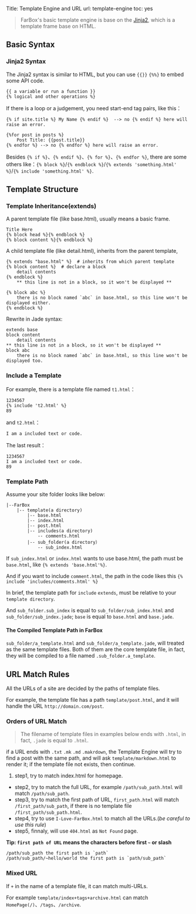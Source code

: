 Title: Template Engine and URL
url: template-engine
toc: yes

> FarBox's basic template engine is base on the [Jinja2][jinja], which is a template frame base on HTML.

## Basic Syntax

### Jinja2 Syntax

The Jinja2 syntax is similar to HTML, but you can use `{{}}` `{%%}` to embed some API code.

```
{{ a variable or run a function }}
{% logical and other operations %}
```

If there is a loop or a judgement, you need start-end tag pairs, like this：
```
{% if site.title %} My Name {% endif %}  --> no {% endif %} here will raise an error.

{%for post in posts %}
    Post Title: {{post.title}}
{% endfor %} --> no {% endfor %} here will raise an error.
```

Besides `{% if %}`、`{% endif %}`、`{% for %}`、`{% endfor %}`, there are some others like：`{% block %}`/`{% endblock %}`/`{% extends 'something.html' %}`/`{% include 'something.html' %}`.


## Template Structure

### Template Inheritance(extends)

A parent template file (like base.html), usually means a basic frame.
```
Title Here
{% block head %}{% endblock %} 
{% block content %}{% endblock %}
```

A child template file (like detail.html), inherits from the parent template,
```
{% extends "base.html" %}  # inherits from which parent template
{% block content %}  # declare a block
    detail contents
{% endblock %}
    ** this line is not in a block, so it won't be displayed **

{% block abc %}
    there is no block named `abc` in base.html, so this line won't be displayed either.
{% endblock %}
```

Rewrite in Jade syntax:
```jade
extends base
block content
    detail contents
** this line is not in a block, so it won't be displayed **      
block abc
    there is no block named `abc` in base.html, so this line won't be displayed too.
```

### Include a Template

For example, there is a template file named `t1.html`：
```
1234567
{% include 't2.html' %}
89
```

and `t2.html`：
```
I am a included text or code.
```

The last result：
```
1234567
I am a included text or code.
89
```

### Template Path

Assume your site folder looks like below:
```
|--FarBox
    |-- template(a directory)
        |-- base.html
        |-- index.html
        |-- post.html
        |-- includes(a directory)
            -- comments.html
        |-- sub_folder(a directory）
            -- sub_index.html
```

If `sub_index.html` or `index.html` wants to use base.html, the path must be `base.html`, like `{% extends 'base.html'%}`.

And if you want to include `comment.html`, the path in the code likes this `{% include 'includes/comments.html' %}`

In brief, the template path for `include` `extends`, must be relative to your `template directory`.

And `sub_folder.sub_index` is equal to `sub_folder/sub_index.html` and `sub_folder/sub_index.jade`; `base` is equal to `base.html` and `base.jade`.

#### The Compiled Template Path in FarBox

`sub_folder/a_template.html` and `sub_folder/a_template.jade`, will treated as the same template files. Both of them are the core template file, in fact, they will be compiled to a file named `.sub_folder.a_template`.


## URL Match Rules

All the URLs of a site are decided by the paths of template files.

For example, the template file has a path `template/post.html`, and it will handle the URL `http://domain.com/post`.


### Orders of URL Match

> The filename of template files in examples below ends with `.html`, in fact, `.jade` is equal to `.html`.

if a URL ends with `.txt` `.mk`  `.md` `.makrdown`, the Template Engine will try to find a post with the same path, and will ask `template/markdown.html` to render it; if the template file not exists, then continue.

1. step1, try to match index.html for homepage.
- step2, try to match the full URL, for example `/path/sub_path.html` will match `/path/sub_path`.
- step3, try to match the first path of URL, `first_path.html` will match `/first_path/sub_path`, if there is no template file `/first_path/sub_path.html`.
- step4, try to use `I-Love-FarBox.html` to match all the URLs.(*be careful to use this rule*)
- step5, finnaly, will use `404.html` as `Not Found` page.

**Tip: `first path of URL` means the characters before first `~` or slash**
```
/path/sub_path the first path is `path`
/path/sub_path/~hello/world the first path is `path/sub_path`
```

### Mixed URL

If `+` in the name of a template file, it can match multi-URLs.

For example `template/index+tags+archive.html` can match `HomePage(/)`、`/tags`、`/archive`.


[jade]: http://jade-lang.com
[jinja]: http://jinja.pocoo.org/docs/
